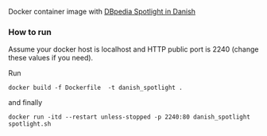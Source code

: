 Docker container image with [DBpedia Spotlight in Danish](http://github.com/dbpedia-spotlight/) 

### How to run

Assume your docker host is localhost and HTTP public port is 2240 (change these values if you need).

Run
    
    docker build -f Dockerfile  -t danish_spotlight .


and finally

    docker run -itd --restart unless-stopped -p 2240:80 danish_spotlight spotlight.sh



